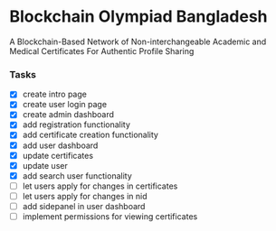 # Blockchain Olympiad Bangladesh

A Blockchain-Based Network of Non-interchangeable Academic and Medical Certificates For Authentic Profile Sharing

### Tasks

- [x] create intro page
- [x] create user login page
- [x] create admin dashboard
- [x] add registration functionality
- [x] add certificate creation functionality
- [x] add user dashboard
- [x] update certificates
- [x] update user 
- [x] add search user functionality
- [ ] let users apply for changes in certificates
- [ ] let users apply for changes in nid
- [ ] add sidepanel in user dashboard
- [ ] implement permissions for viewing certificates 
